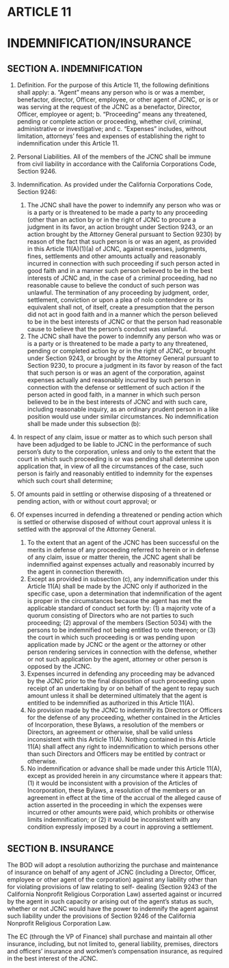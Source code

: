 # ARTICLE 11
# INDEMNIFICATION/INSURANCE

## SECTION A. INDEMNIFICATION
1. Definition. For the purpose of this Article 11, the following definitions shall
apply:
a. “Agent” means any person who is or was a member, benefactor, director,
Officer, employee, or other agent of JCNC, or is or was serving at the
request of the JCNC as a benefactor, Director, Officer, employee or agent;
b. “Proceeding” means any threatened, pending or complete action or
proceeding, whether civil, criminal, administrative or investigative; and
c. “Expenses” includes, without limitation, attorneys’ fees and expenses of
establishing the right to indemnification under this Article 11.
2. Personal Liabilities. All of the members of the JCNC shall be immune from
civil liability in accordance with the California Corporations Code, Section 9246.
3. Indemnification. As provided under the California Corporations Code,
Section 9246:
   1. The JCNC shall have the power to indemnify any person who was or is a
party or is threatened to be made a party to any proceeding (other than an
action by or in the right of JCNC to procure a judgment in its favor, an
action brought under Section 9243, or an action brought by the Attorney
General pursuant to Section 9230) by reason of the fact that such person is
or was an agent, as provided in this Article 11(A)(1)(a) of JCNC, against
expenses, judgments, fines, settlements and other amounts actually and
reasonably incurred in connection with such proceeding if such person
acted in good faith and in a manner such person believed to be in the best
interests of JCNC and, in the case of a criminal proceeding, had no
reasonable cause to believe the conduct of such person was unlawful. The
termination of any proceeding by judgment, order, settlement, conviction
or upon a plea of nolo contendere or its equivalent shall not, of itself,
create a presumption that the person did not act in good faith and in a
manner which the person believed to be in the best interests of JCNC or
that the person had reasonable cause to believe that the person’s conduct
was unlawful.
   1. The JCNC shall have the power to indemnify any person who was or is a
party or is threatened to be made a party to any threatened, pending or
completed action by or in the right of JCNC, or brought under Section
9243, or brought by the Attorney General pursuant to Section 9230, to
procure a judgment in its favor by reason of the fact that such person is or
was an agent of the corporation, against expenses actually and reasonably
incurred by such person in connection with the defense or settlement of
such action if the person acted in good faith, in a manner in which such
person believed to be in the best interests of JCNC and with such care,
including reasonable inquiry, as an ordinary prudent person in a like
position would use under similar circumstances. No indemnification shall
be made under this subsection (b):

4. In respect of any claim, issue or matter as to which such person shall have
been adjudged to be liable to JCNC in the performance of such person’s duty to
the corporation, unless and only to the extent that the court in which such
proceeding is or was pending shall determine upon application that, in view of all
the circumstances of the case, such person is fairly and reasonably entitled to
indemnity for the expenses which such court shall determine;
5. Of amounts paid in settling or otherwise disposing of a threatened or pending
action, with or without court approval; or
6. Of expenses incurred in defending a threatened or pending action which is
settled or otherwise disposed of without court approval unless it is settled with
the approval of the Attorney General.
   1. To the extent that an agent of the JCNC has been successful on the merits
in defense of any proceeding referred to herein or in defense of any claim,
issue or matter therein, the JCNC agent shall be indemnified against
expenses actually and reasonably incurred by the agent in connection
therewith.
   1. Except as provided in subsection (c), any indemnification under this
Article 11(A) shall be made by the JCNC only if authorized in the specific
case, upon a determination that indemnification of the agent is proper in
the circumstances because the agent has met the applicable standard of
conduct set forth by: (1) a majority vote of a quorum consisting of
Directors who are not parties to such proceeding; (2) approval of the
members (Section 5034) with the persons to be indemnified not being
entitled to vote thereon; or (3) the court in which such proceeding is or
was pending upon application made by JCNC or the agent or the attorney
or other person rendering services in connection with the defense, whether
or not such application by the agent, attorney or other person is opposed
by the JCNC.
   1. Expenses incurred in defending any proceeding may be advanced by the
JCNC prior to the final disposition of such proceeding upon receipt of an
undertaking by or on behalf of the agent to repay such amount unless it
shall be determined ultimately that the agent is entitled to be indemnified
as authorized in this Article 11(A).
   1. No provision made by the JCNC to indemnify its Directors or Officers for
the defense of any proceeding, whether contained in the Articles of
Incorporation, these Bylaws, a resolution of the members or Directors, an
agreement or otherwise, shall be valid unless inconsistent with this Article
11(A). Nothing contained in this Article 11(A) shall affect any right to
indemnification to which persons other than such Directors and Officers
may be entitled by contract or otherwise.
   1. No indemnification or advance shall be made under this Article 11(A),
except as provided herein in any circumstance where it appears that: (1) it
would be inconsistent with a provision of the Articles of Incorporation,
these Bylaws, a resolution of the members or an agreement in effect at the
time of the accrual of the alleged cause of action asserted in the
proceeding in which the expenses were incurred or other amounts were
paid, which prohibits or otherwise limits indemnification; or (2) it would
be inconsistent with any condition expressly imposed by a court in
approving a settlement.

## SECTION B. INSURANCE
The BOD will adopt a resolution authorizing the purchase and maintenance of insurance on
behalf of any agent of JCNC (including a Director, Officer, employee or other agent of the
corporation) against any liability other than for violating provisions of law relating to self-
dealing (Section 9243 of the California Nonprofit Religious Corporation Law) asserted against or
incurred by the agent in such capacity or arising out of the agent’s status as such, whether or not
JCNC would have the power to indemnify the agent against such liability under the provisions of
Section 9246 of the California Nonprofit Religious Corporation Law.

The EC (through the VP of Finance) shall purchase and maintain all other insurance, including,
but not limited to, general liability, premises, directors and officers’ insurance and workmen’s
compensation insurance, as required in the best interest of the JCNC.
